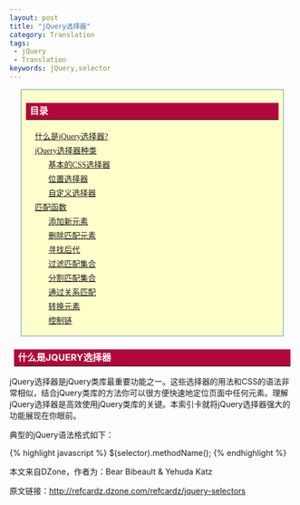 ```yaml
---
layout: post
title: "jQuery选择器"
category: Translation
tags:
 - jQuery
 - Translation
keywords: jQuery,selector
---
```


<div style="margin: 0 auto;background-color: #FFFFCC;border: 1px solid #669999;margin: 0px 20px 10px 20px;">
	<h3 class="headline">目录</h3>
	<ul id="catalog">
		<li><a href="#what">什么是jQuery选择器?</a></li>
		<li>
			<a href="#types">jQuery选择器种类</a>
			<ul>
				<li><a href="#basic">基本的CSS选择器</a></li>
				<li><a href="#position">位置选择器</a></li>
				<li><a href="#custom">自定义选择器</a></li>
			</ul>
		</li>
		<li>
			<a href="#method">匹配函数</a>
			<ul>
				<li><a href="#add">添加新元素</a></li>
				<li><a href="#delete">删除匹配元素</a></li>
				<li><a href="#find">寻找后代</a></li>
				<li><a href="#filter">过滤匹配集合</a></li>
				<li><a href="#slice">分割匹配集合</a></li>
				<li><a href="#relationship">通过关系匹配</a></li>
				<li><a href="#translation">转换元素</a></li>
				<li><a href="#controll">控制链</a></li>
			</ul>
		</li>
	</ul>
</div>


<h3 class="headline"><a name="what">什么是jQuery选择器</a></h3>

jQuery选择器是jQuery类库最重要功能之一。这些选择器的用法和CSS的语法非常相似，结合jQuery类库的方法你可以很方便快速地定位页面中任何元素。理解jQuery选择器是高效使用jQuery类库的关键。本索引卡就将jQuery选择器强大的功能展现在你眼前。

典型的jQuery语法格式如下：

{% highlight javascript %} 
	$(selector).methodName();
{% endhighlight %} 



本文来自DZone，作者为：Bear Bibeault & Yehuda Katz

原文链接：<a href="http://refcardz.dzone.com/refcardz/jquery-selectors" target="_blank">http://refcardz.dzone.com/refcardz/jquery-selectors</a>

<style type="text/css">
		#catalog li{ 
			list-style: none;
			line-height: 25px;
			font-family: "Microsoft YaHei" ! important;
		 } 

		.headline { 
			background-color: #B2073B;
			color: white;
			padding: .4em;
			border-bottom: 1px solid black;
			text-transform: uppercase;
			margin-left: .5em;
			margin-right: .5em;
			line-height: 1em;
		 } 

		.headline1 { 
			background-color: #B2073B;
			color: white;
			padding: .4em;
			border-bottom: 1px solid black;
			text-transform: uppercase;
			margin-left: 1em;
			margin-right: 1em;
			line-height: 1em;
		 } 

		thead th{ 
			border-bottom: 1px solid;
			color: #494949;
			font-weight: bold;
		 } 

		.th_left {
			background-color: #A3D8F5;
		 } 
		.td_left { 
			background-color: #D9EBFB
		 } 
		.th_right { 
			background-color: #FFEFBC;
		 } 
		.td_right { 
			background-color: #FFF7DC
		 } 

		table { 
			border-collapse: collapse;
			border-spacing: 0;
			border: 1px solid;
			margin-left: 10px;
		 } 
		td, th {
			border: 1px solid;
			padding: 5px;
		 } 

		#ul li { 
			list-style-type:square;
			margin: 5px;
		 }

		 h3 a, h4 a {
		 	color: #fff;
		 }
</style>